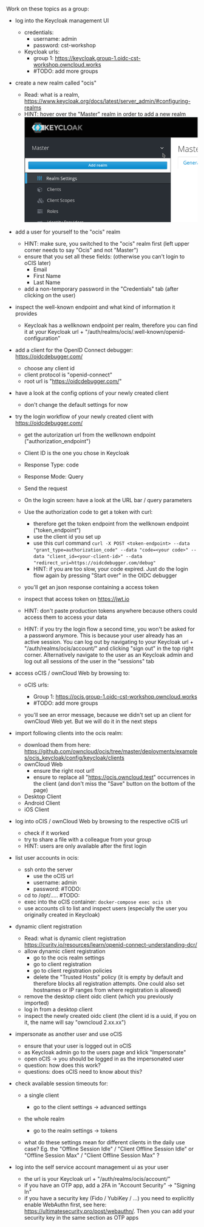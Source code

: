 Work on these topics as a group:

- log into the Keycloak management UI
  - credentials:
    - username: admin
    - password: cst-workshop
  - Keycloak urls:
    - group 1: https://keycloak.group-1.oidc-cst-workshop.owncloud.works
    - #TODO: add more groups

- create a new realm called "ocis"
    - Read: what is a realm, https://www.keycloak.org/docs/latest/server_admin/#configuring-realms
    - HINT: hover over the "Master" realm in order to add a new realm
      ![](img/new-realm.png)

- add a user for yourself to the "ocis" realm
  - HINT: make sure, you switched to the "ocis" realm first (left upper corner needs to say "Ocis" and not "Master")
  - ensure that you set all these fields: (otherwise you can't login to oCIS later)
    - Email
    - First Name
    - Last Name
  - add a non-temporary password in the "Credentials" tab (after clicking on the user)

- inspect the well-known endpoint and what kind of information it provides
  - Keycloak has a wellknown endpoint per realm, therefore you can find it at your Keycloak url + "/auth/realms/ocis/.well-known/openid-configuration"

- add a client for the OpenID Connect debugger: https://oidcdebugger.com/
    - choose any client id
    - client protocol is "openid-connect"
    - root url is "https://oidcdebugger.com/"

- have a look at the config options of your newly created client
  - don't change the default settings for now

- try the login workflow of your newly created client with https://oidcdebugger.com/
  - get the autorization url from the wellknown endpoint ("authorization_endpoint")
  - Client ID is the one you chose in Keycloak
  - Response Type: code
  - Response Mode: Query

  - Send the request

  - On the login screen: have a look at the URL bar / query parameters

  - Use the authorization code to get a token with curl:
    - therefore get the token endpoint from the wellknown endpoint ("token_endpoint")
    - use the client id you set up
    - use this curl command `curl -X POST <token-endpoint> --data "grant_type=authorization_code" --data "code=<your code>" --data "client_id=<your-client-id>" --data "redirect_uri=https://oidcdebugger.com/debug"`
    - HINT: if you are too slow, your code expired. Just do the login flow again by pressing "Start over" in the OIDC debugger

  - you'll get an json response containing a access token

  - inspect that access token on https://jwt.io
  - HINT: don't paste production tokens anywhere because others could access them to access your data

  - HINT: if you try the login flow a second time, you won't be asked for a password anymore. This is because your user already has an active session. You can log out by navigating to your Keycloak url + "/auth/realms/ocis/account/" and clicking "sign out" in the top right corner. Alternatively navigate to the user as an Keycloak admin and log out all sessions of the user in the "sessions" tab


- access oCIS / ownCloud Web by browsing to:
  - oCIS urls:
    - Group 1: https://ocis.group-1.oidc-cst-workshop.owncloud.works
    - #TODO: add more groups

  - you'll see an error message, because we didn't set up an client for ownCloud Web yet. But we will do it in the next steps

- import following clients into the ocis realm:
  - download them from here: https://github.com/owncloud/ocis/tree/master/deployments/examples/ocis_keycloak/config/keycloak/clients
  - ownCloud Web
    - ensure the right root url!
    - ensure to replace all "https://ocis.owncloud.test" occurrences in the client (and don't miss the "Save" button on the bottom of the page)
  - Desktop Client
  - Android Client
  - iOS Client

- log into oCIS / ownCloud Web by browsing to the respective oCIS url
  - check if it worked
  - try to share a file with a colleague from your group
  - HINT: users are only available after the first login

- list user accounts in ocis:
  - ssh onto the server
    - use the oCIS url
    - username: admin
    - password: #TODO:
  - cd to /opt/..... #TODO:
  - exec into the oCIS container: `docker-compose exec ocis sh`
  - use accounts cli to list and inspect users (especially the user you originally created in Keycloak)

- dynamic client registration
  - Read: what is dynamic client registration https://curity.io/resources/learn/openid-connect-understanding-dcr/
  - allow dynamic client registration
    - go to the ocis realm settings
    - go to client registration
    - go to client registration policies
    - delete the "Trusted Hosts" policy (it is empty by default and therefore blocks all registration attempts. One could also set hostnames or IP ranges from where registration is allowed)
  - remove the desktop client oidc client (which you previously imported)
  - log in from a desktop client
  - inspect the newly created oidc client (the client id is a uuid, if you on it, the name will say "owncloud 2.xx.xx")

- impersonate as another user and use oCIS
  - ensure that your user is logged out in oCIS
  - as Keycloak admin go to the users page and klick "Impersonate"
  - open oCIS -> you should be logged in as the impersonated user
  - question: how does this work?
  - questions: does oCIS need to know about this?

- check available session timeouts for:
  - a single client
    - go to the client settings -> advanced settings
  - the whole realm
    - go to the realm settings -> tokens

  - what do these settings mean for different clients in the daily use case? Eg. the "Offline Session Idle" / "Client Offline Session Idle" or "Offline Session Max" / "Client Offline Session Max" ?

- log into the self service account management ui as your user
  - the url is your Keycloak url + "/auth/realms/ocis/account/"
  - if you have an OTP app, add a 2FA in "Account Security" -> "Signing In"
  - if you have a security key (Fido / YubiKey / ...) you need to explicitly enable WebAuthn first, see here: https://ultimatesecurity.pro/post/webauthn/. Then you can add your security key in the same section as OTP apps
